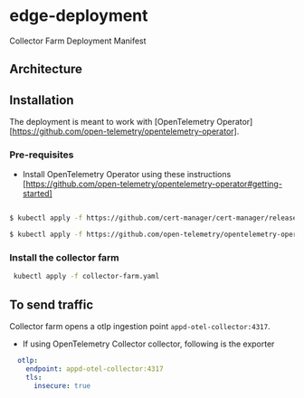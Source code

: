 # edge-deployment
Collector Farm Deployment Manifest

## Architecture



## Installation

The deployment is meant to work with [OpenTelemetry Operator][https://github.com/open-telemetry/opentelemetry-operator]. 

### Pre-requisites 

- Install OpenTelemetry Operator using these instructions [https://github.com/open-telemetry/opentelemetry-operator#getting-started]


```bash

$ kubectl apply -f https://github.com/cert-manager/cert-manager/releases/download/v1.7.1/cert-manager.yaml

$ kubectl apply -f https://github.com/open-telemetry/opentelemetry-operator/releases/latest/download/opentelemetry-operator.yaml

```

### Install the collector farm

```bash
 kubectl apply -f collector-farm.yaml
```


## To send traffic
Collector farm opens a otlp ingestion point `appd-otel-collector:4317`.  

- If using OpenTelemetry Collector collector, following is the exporter  
```yaml
  otlp:
    endpoint: appd-otel-collector:4317
    tls:
      insecure: true
```
